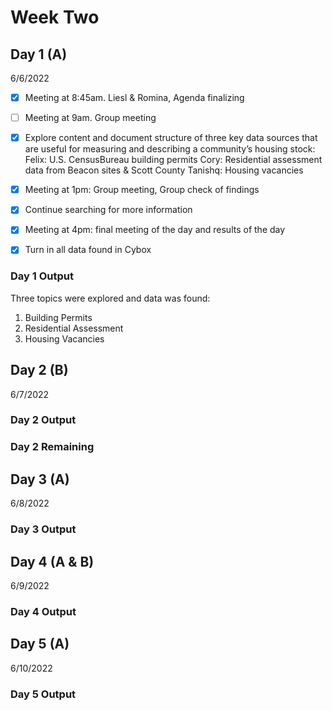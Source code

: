 # Week Two
## Day 1 (A)
6/6/2022

- [x] Meeting at 8:45am. Liesl & Romina, Agenda finalizing 
- [ ] Meeting at 9am. Group meeting 

- [x] Explore content and document structure of three key data sources that are useful for measuring and describing a community’s housing stock:
            Felix: U.S. CensusBureau building permits
            Cory: Residential assessment data from Beacon sites & Scott County
            Tanishq: Housing vacancies
- [x] Meeting at 1pm: Group meeting, Group check of findings
- [x] Continue searching for more information
- [x] Meeting at 4pm: final meeting of the day and results of the day 
- [x] Turn in all data found in Cybox

### Day 1 Output
Three topics were explored and data was found:
1. Building Permits
2. Residential Assessment
3. Housing Vacancies

## Day 2 (B)
6/7/2022




### Day 2 Output


### Day 2 Remaining


## Day 3 (A)
6/8/2022



### Day 3 Output



## Day 4 (A & B)
6/9/2022



### Day 4 Output



## Day 5 (A)
6/10/2022



### Day 5 Output



